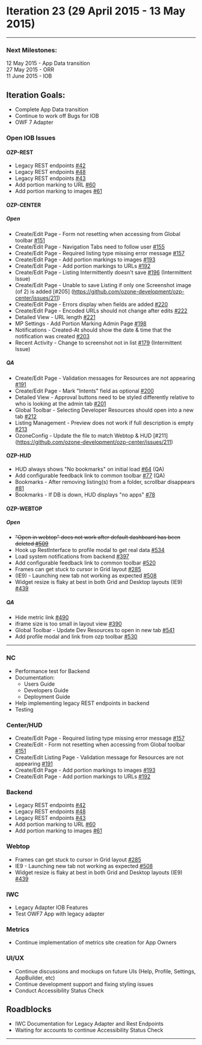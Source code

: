 # Iteration 23 (29 April 2015 - 13 May 2015)

*** 
### Next Milestones:
12 May 2015 - App Data transition
<br>27 May 2015 - ORR
<br>11 June 2015 - IOB

## Iteration Goals:
* Complete App Data transition
* Continue to work off Bugs for IOB
* OWF 7 Adapter

### Open IOB Issues

#### OZP-REST
* Legacy REST endpoints [#42](https://github.com/ozone-development/ozp-rest/issues/42)
* Legacy REST endpoints [#48](https://github.com/ozone-development/ozp-rest/issues/48)
* Legacy REST endpoints [#43](https://github.com/ozone-development/ozp-rest/issues/43)
* Add portion marking to URL [#60](https://github.com/ozone-development/ozp-rest/issues/60)
* Add portion marking to images [#61](https://github.com/ozone-development/ozp-rest/issues/61)

#### OZP-CENTER
##### Open
* Create/Edit Page - Form not resetting when accessing from Global toolbar [#151](https://github.com/ozone-development/ozp-center/issues/151)
* Create/Edit Page - Navigation Tabs need to follow user [#155](https://github.com/ozone-development/ozp-center/issues/155)
* Create/Edit Page - Required listing type missing error message [#157](https://github.com/ozone-development/ozp-center/issues/157)
* Create/Edit Page - Add portion markings to images [#193](https://github.com/ozone-development/ozp-center/issues/193)
* Create/Edit Page - Add portion markings to URLs [#192](https://github.com/ozone-development/ozp-center/issues/192)
* Create/Edit Page - Listing Intermittently doesn't save [#196](https://github.com/ozone-development/ozp-center/issues/196) (Intermittent Issue)
* Create/Edit Page - Unable to save Listing if only one Screenshot image (of 2) is added [#205] (https://github.com/ozone-development/ozp-center/issues/211)
* Create/Edit Page - Errors display when fields are added [#220](https://github.com/ozone-development/ozp-center/issues/220)
* Create/Edit Page - Encoded URLs should not change after edits [#222](https://github.com/ozone-development/ozp-center/issues/222)
* Detailed View - URL length [#221](https://github.com/ozone-development/ozp-center/issues/221)
* MP Settings - Add Portion Marking Admin Page [#198](https://github.com/ozone-development/ozp-center/issues/198)
* Notifications - Created-At should show the date & time that the notification was created [#203](https://github.com/ozone-development/ozp-center/issues/203)
* Recent Activity - Change to screenshot not in list [#179](https://github.com/ozone-development/ozp-center/issues/179) (Intermittent Issue)

##### QA
* Create/Edit Page - Validation messages for Resources are not appearing [#191](https://github.com/ozone-development/ozp-center/issues/191)
* Create/Edit Page - Mark "Intents" field as optional [#200](https://github.com/ozone-development/ozp-center/issues/200)
* Detailed View - Approval buttons need to be styled differently relative to who is looking at the admin tab [#201](https://github.com/ozone-development/ozp-center/issues/201)
* Global Toolbar - Selecting Developer Resources should open into a new tab [#212](https://github.com/ozone-development/ozp-center/issues/212)
* Listing Management - Preview does not work if full description is empty [#213](https://github.com/ozone-development/ozp-center/issues/196)
* OzoneConfig - Update the file to match Webtop & HUD [#211] (https://github.com/ozone-development/ozp-center/issues/211)


#### OZP-HUD
* HUD always shows "No bookmarks" on initial load [#64](https://github.com/ozone-development/ozp-hud/issues/64) (QA)
* Add configurable feedback link to common toolbar [#77](https://github.com/ozone-development/ozp-hud/issues/77) (QA)
* Bookmarks - After removing listing(s) from a folder, scrollbar disappears [#81](https://github.com/ozone-development/ozp-hud/issues/81)
* Bookmarks - If DB is down, HUD displays "no apps" [#78](https://github.com/ozone-development/ozp-hud/issues/78)


#### OZP-WEBTOP
##### Open
* ~~"Open in webtop" does not work after default dashboard has been deleted [#509](https://github.com/ozone-development/ozp-webtop/issues/509)~~
* Hook up RestInterface to profile modal to get real data [#534](https://github.com/ozone-development/ozp-webtop/issues/534)
* Load system notifications from backend [#397](https://github.com/ozone-development/ozp-webtop/issues/397)
* Add configurable feedback link to common toolbar [#520](https://github.com/ozone-development/ozp-webtop/issues/520)
* Frames can get stuck to cursor in Grid layout [#285](https://github.com/ozone-development/ozp-webtop/issues/285)
* (IE9) - Launching new tab not working as expected [#508](https://github.com/ozone-development/ozp-webtop/issues/508)
* Widget resize is flaky at best in both Grid and Desktop layouts (IE9) [#439](https://github.com/ozone-development/ozp-webtop/issues/439)

##### QA
* Hide metric link [#490](https://github.com/ozone-development/ozp-webtop/issues/490)
* iframe size is too small in layout view [#390](https://github.com/ozone-development/ozp-webtop/issues/390) 
* Global Toolbar - Update Dev Resources to open in new tab [#541](https://github.com/ozone-development/ozp-webtop/issues/541) 
* Add profile modal and link from ozp toolbar [#530](https://github.com/ozone-development/ozp-webtop/issues/530)

***


### NC 
* Performance test for Backend
* Documentation:
  * Users Guide
  * Developers Guide
  * Deployment Guide
* Help implementing legacy REST endpoints in backend
* Testing

### Center/HUD
* Create/Edit Page - Required listing type missing error message [#157](https://github.com/ozone-development/ozp-center/issues/157)
* Create/Edit - Form not resetting when accessing from Global toolbar [#151](https://github.com/ozone-development/ozp-center/issues/151)
* Create/Edit Listing Page - Validation message for Resources are not appearing [#191](https://github.com/ozone-development/ozp-center/issues/191)
* Create/Edit Page - Add portion markings to images [#193](https://github.com/ozone-development/ozp-center/issues/193)
* Create/Edit Page - Add portion markings to URLs [#192](https://github.com/ozone-development/ozp-center/issues/192)

### Backend
* Legacy REST endpoints [#42](https://github.com/ozone-development/ozp-rest/issues/42)
* Legacy REST endpoints [#48](https://github.com/ozone-development/ozp-rest/issues/48)
* Legacy REST endpoints [#43](https://github.com/ozone-development/ozp-rest/issues/43)
* Add portion marking to URL [#60](https://github.com/ozone-development/ozp-rest/issues/60)
* Add portion marking to images [#61](https://github.com/ozone-development/ozp-rest/issues/61)


### Webtop
* Frames can get stuck to cursor in Grid layout [#285](https://github.com/ozone-development/ozp-webtop/issues/285)
* IE9 - Launching new tab not working as expected [#508](https://github.com/ozone-development/ozp-webtop/issues/508)
* Widget resize is flaky at best in both Grid and Desktop layouts (IE9) [#439](https://github.com/ozone-development/ozp-webtop/issues/439)


### IWC
* Legacy Adapter IOB Features
* Test OWF7 App with legacy adapter 

### Metrics
* Continue implementation of metrics site creation for App Owners

### UI/UX
* Continue discussions and mockups on future UIs (Help, Profile, Settings, AppBuilder, etc)
* Continue development support and fixing styling issues
* Conduct Accessibility Status Check

## Roadblocks
* IWC Documentation for Legacy Adapter and Rest Endpoints
* Waiting for accounts to continue Accessibility Status Check

***